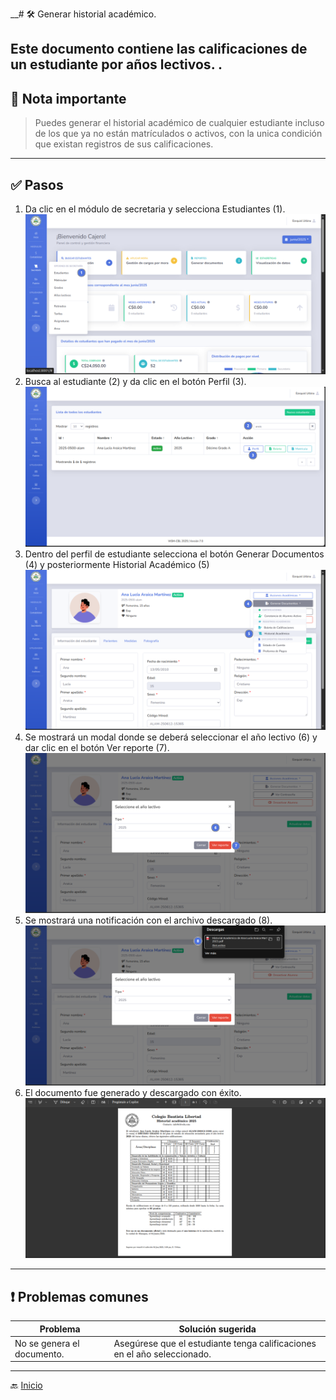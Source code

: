 __# 🛠️ Generar historial académico.

Este documento contiene las calificaciones de un estudiante por años lectivos.
.
---

## 📝 Nota importante

> Puedes generar el historial académico de cualquier estudiante incluso de los que ya no están matrículados o activos,
> con la unica condición que existan registros de sus calificaciones.
---

## ✅ Pasos

1. Da clic en el módulo de secretaria y selecciona Estudiantes (1).
   ![Ir al listado](../../assets/Cambio%20de%20matricula/Cambio1.png)
2. Busca al estudiante (2) y da clic en el botón Perfil (3).
   ![Ir al listado](../../assets/Alumno%20activo/Activo.png)
3. Dentro del perfil de estudiante selecciona el botón Generar Documentos (4) y posteriormente Historial Académico (5)
   ![Ir al listado](../../assets/Historial%20Academico/Historial1.png)
4. Se mostrará un modal donde se deberá seleccionar el año lectivo (6) y dar clic en el botón Ver reporte (7).
   ![Ir al listado](../../assets/Historial%20Academico/Historial2.png)
5. Se mostrará una notificación con el archivo descargado (8).
   ![Ir al listado](../../assets/Historial%20Academico/Historial3.png)
6. El documento fue generado y descargado con éxito.
   ![Ir al listado](../../assets/Historial%20Academico/Historial4.png)

---

## ❗ Problemas comunes

| Problema                   | Solución sugerida                                                        |
|----------------------------|--------------------------------------------------------------------------|
| No se genera el documento. | Asegúrese que el estudiante tenga calificaciones en el año seleccionado. |

---
🔙 [Inicio](../../Index.md)






